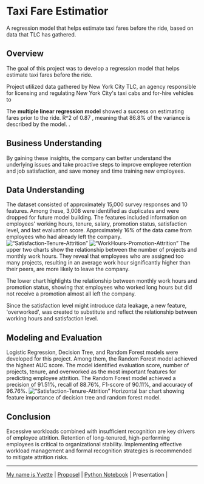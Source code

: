 # Taxi Fare Estimatior
A regression model that helps estimate taxi fares before the ride, based on data that TLC has gathered.

## Overview 
The goal of this project was to develop a regression model that helps estimate taxi fares before the ride. 

Project utilized data gathered by New York City TLC, an agency responsible for licensing and regulating New York City's taxi cabs and for-hire vehicles to 

The **multiple linear regression model** showed a success on estimating fares prior to the ride.  R^2 of 0.87 , meaning that 86.8% of the variance is described by the model.
.

## Business Understanding 
By gaining these insights, the company can better understand the underlying issues and take proactive steps to improve employee retention and job satisfaction, and save money and time training new employees. 

## Data Understanding
The dataset consisted of approximately 15,000 survey responses and 10 features. Among these, 3,008 were identified as duplicates and were dropped for future model building. The features included information on employees' working hours, tenure, salary, promotion status, satisfaction level, and last evaluation score. Approximately 16% of the data came from employees who had already left the company.
<img alt=“Satisfaction-Tenure-Attrition” src=/images/workHrs-projectNum-left.png>
<img alt=“WorkHours-Promotion-Attrition” src=/images/promotion-workHrs.png>
The upper two charts show the relationship between the number of projects and monthly work hours. They reveal that employees who are assigned too many projects, resulting in an average work hour significantly higher than their peers, are more likely to leave the company.

The lower chart highlights the relationship between monthly work hours and promotion status, showing that employees who worked long hours but did not receive a promotion almost all left the company.

Since the satisfaction level might introduce data leakage, a new feature, 'overworked', was created to substitute and reflect the relationship between working hours and satisfaction level.

## Modeling and Evaluation 
Logistic Regression, Decision Tree, and Random Forest models were developed for this project. Among them, the Random Forest model achieved the highest AUC score.
The model identified evaluation score, number of projects, tenure, and overworked as the most important features for predicting employee attrition.
The Random Forest model achieved a precision of 91.51%, recall of 88.76%, F1-score of 90.11%, and accuracy of 96.76%.
<img alt=“Satisfaction-Tenure-Attrition” src=/images/feature-importances.png>
Horizontal bar chart showing feature importance of decision tree and random forest model.

## Conclusion
Excessive workloads combined with insufficient recognition are key drivers of employee attrition.
Retention of long-tenured, high-performing employees is critical to organizational stability.
Implementing effective workload management and formal recognition strategies is recommended to mitigate attrition risks.

---
[My name is Yvette](https://yvette-yl.github.io/ "Welcome to My Profile")  |  [Proposel](/PACE_Strategy.md "")  |  [Python Notebook](/.ipynb "")  |  Presentation  | 
